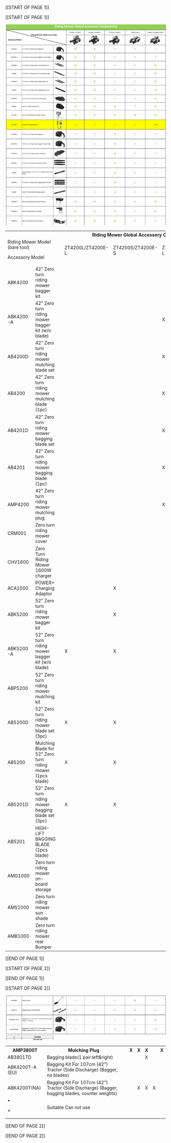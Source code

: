 [[START OF PAGE 1]]

[[START OF PAGE 1]]

![Table](img_ego_accessory_compatibility_matrix_p1_1.png)

<table><tr><th colspan="8">Riding Mower Global Accessory Compatibility</th></tr><tr><td rowspan="2" colspan="3">Riding Mower Model (bare tool)

Accessory Model</td><td>ZT4200L/ZT4200E-L</td><td>ZT4200S/ZT4200E-S</td><td>ZT5200L/ZT5200E-L</td><td>TR3800E-B (EU)</td><td>TR4200/TR4200E (EU&amp;AU)</td></tr><tr><td></td><td></td><td></td><td></td><td></td></tr><tr><td>ABK4200</td><td>42" Zero turn riding mower bagger kit</td><td></td><td></td><td></td><td></td><td></td><td></td></tr><tr><td>ABK4200-A</td><td>42" Zero turn riding mower bagger kit (w/o blade)</td><td></td><td></td><td></td><td>X</td><td>X</td><td></td></tr><tr><td>AB4200D</td><td>42" Zero turn riding mower mulching blade set</td><td></td><td></td><td></td><td>X</td><td>X</td><td></td></tr><tr><td>AB4200</td><td>42" Zero turn riding mower mulching blade (1pc)</td><td></td><td></td><td></td><td>X</td><td>X</td><td></td></tr><tr><td>AB4201D</td><td>42" Zero turn riding mower bagging blade set</td><td></td><td></td><td></td><td>X</td><td>X</td><td></td></tr><tr><td>AB4201</td><td>42" Zero turn riding mower bagging blade (1pc)</td><td></td><td></td><td></td><td>X</td><td>X</td><td></td></tr><tr><td>AMP4200</td><td>42" Zero turn riding mower mulching plug</td><td></td><td></td><td></td><td>X</td><td>X</td><td></td></tr><tr><td>CRM001</td><td>Zero turn riding mower cover</td><td></td><td></td><td></td><td></td><td>x</td><td></td></tr><tr><td>CHV1600</td><td>Zero Turn Riding Mower 1600W charger</td><td></td><td></td><td></td><td></td><td></td><td></td></tr><tr><td>ACA1000</td><td>POWER+ Charging Adaptor</td><td></td><td></td><td>X</td><td></td><td>X</td><td></td></tr><tr><td>ABK5200</td><td>52" Zero turn riding mower bagger kit</td><td></td><td></td><td>X</td><td></td><td>X</td><td></td></tr><tr><td>ABK5200-A</td><td>52" Zero turn riding mower bagger kit (w/o blade)</td><td></td><td>X</td><td>X</td><td></td><td></td><td></td></tr><tr><td>ABP5200</td><td>52" Zero turn riding mower mulching kit</td><td></td><td></td><td></td><td></td><td></td><td></td></tr><tr><td>AB5200D</td><td>52" Zero turn riding mower blade set (3pc)</td><td></td><td>X</td><td>X</td><td></td><td>X</td><td>x</td></tr><tr><td>AB5200</td><td>Mulching Blade for 52" Zero turn riding mower (1pcs
blade)</td><td></td><td>X</td><td>X</td><td></td><td>X</td><td>X</td></tr><tr><td>AB5201D</td><td>52" Zero turn riding mower bagging blade set (3pc)</td><td></td><td>X</td><td>X</td><td></td><td>X</td><td></td></tr><tr><td>AB5201</td><td>HIGH-LIFT BAGGING BLADE (1pcs blade)</td><td></td><td></td><td></td><td></td><td></td><td></td></tr><tr><td>AMG1000</td><td>Zero turn riding mower on-board storage</td><td></td><td></td><td></td><td></td><td>X</td><td></td></tr><tr><td>AMS1000</td><td>Zero turn riding mower sun shade</td><td></td><td></td><td></td><td></td><td>X</td><td></td></tr><tr><td>AMB1000</td><td>Zero turn riding mower rear Bumper</td><td></td><td></td><td></td><td></td><td>X</td><td>x</td></tr></table>

[[END OF PAGE 1]]

[[START OF PAGE 2]]

[[END OF PAGE 1]]

[[START OF PAGE 2]]

![Table](img_ego_accessory_compatibility_matrix_p2_2.png)

<table><tr><th>AMP3800T</th><th>Mulching Plug</th><th></th><th>X</th><th>X</th><th>X</th><th></th><th>X</th></tr><tr><td>AB3801TD</td><td>Bagging blade(1 pair:left&amp;right)</td><td></td><td></td><td></td><td>X</td><td></td><td></td></tr><tr><td>ABK4200T-A (EU)</td><td>Bagging Kit For 107cm (42") Tractor (Side Discharge)
(Bagger, no blades)</td><td></td><td></td><td></td><td></td><td></td><td></td></tr><tr><td>ABK4200T(NA)</td><td>Bagging Kit For 107cm (42") Tractor (Side Discharge)
(Bagger, bagging blades, counter weights)</td><td></td><td></td><td>X</td><td>X</td><td>X</td><td></td></tr><tr><td>•

×</td><td>Suitable
Can not use</td><td></td><td></td><td></td><td></td><td></td><td></td></tr></table>

[[END OF PAGE 2]]

[[END OF PAGE 2]]